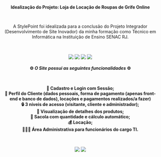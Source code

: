 <div align="center">
  <p><strong>Idealização do Projeto: Loja de Locação de Roupas de Grife Online</strong></p>
  <br>
  <p>A StylePoint foi idealizada para a conclusão do Projeto Integrador (Desenvolvimento de Site Inovador) da minha formação como Técnico em Informática na Instituição    de Ensino SENAC RJ.</p>
  <br>
  
  <br>
  <img src="https://img.shields.io/badge/HTML5-E34F26?style=for-the-badge&logo=html5&logoColor=white" />
  <img src="https://img.shields.io/badge/CSS3-1572B6?style=for-the-badge&logo=css3&logoColor=white"/>
  <img src="https://img.shields.io/badge/Bootstrap-563D7C?style=for-the-badge&logo=bootstrap&logoColor=white"/>
  <img src="https://img.shields.io/badge/PHP-777BB4?style=for-the-badge&logo=php&logoColor=white"/>
  <br><br>
  
  <strong>
  ⚙️ <i>O Site possui as seguintes funcionalidades</i> ⚙️
  
  <br><br>
  📇 Cadastro e Login com Sessão;
  <br>
  👤 Perfil do Cliente (dados pessoais, forma de pagamento (apenas front-end e banco de dados), locações e pagamentos realizados/a fazer)
  <br>
  🔒 3 níveis de acesso (visitante, cliente e administrador);
  <br>
  👔 Visualização de detalhes dos produtos;
  <br>
  👜 Sacola com quantidade e cálculo automático;
  <br>
  💰 Locação;
  <br>
  👨🏻‍💻 Área Administrativa para funcionários do cargo TI.
    
  </strong>
  
  <br><br>
  <img src="https://user-images.githubusercontent.com/92002985/205776396-e08eac50-1335-42d8-b509-f4d68c6c257d.png" />
  <img src="https://user-images.githubusercontent.com/92002985/205776683-81557a13-3426-4714-8a0c-6d3ac81d1806.png"/>

</div>
